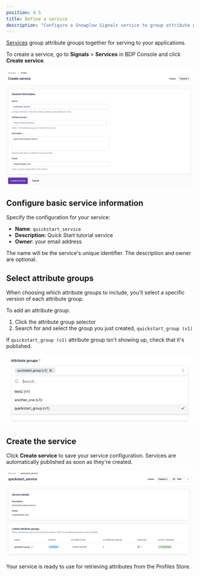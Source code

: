 ```yaml
---
position: 4.5
title: Define a service
description: "Configure a Snowplow Signals service to group attribute groups for easy consumption in applications."
---
```


[Services](/docs/signals/concepts/#services) group attribute groups together for serving to your applications.

To create a service, go to **Signals** > **Services** in BDP Console and click **Create service**.

![Create service form for quickstart tutorial service](./images/service-create.png)

## Configure basic service information

Specify the configuration for your service:

* **Name**: `quickstart_service`
* **Description**: Quick Start tutorial service
* **Owner**: your email address

The name will be the service's unique identifier. The description and owner are optional.

## Select attribute groups

When choosing which attribute groups to include, you'll select a specific version of each attribute group.

To add an attribute group:
1. Click the attribute group selector
2. Search for and select the group you just created, `quickstart_group (v1)`

If `quickstart_group (v1)` attribute group isn't showing up, check that it's published.

![Attribute group selector showing quickstart_group v1 selection](./images/service-choose-groups.png)

## Create the service

Click **Create service** to save your service configuration. Services are automatically published as soon as they're created.

![Published quickstart service ready for attribute retrieval](./images/service-published.png)

Your service is ready to use for retrieving attributes from the Profiles Store.
